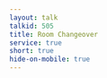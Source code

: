 ```yaml
---
layout: talk
talkid: 505
title: Room Changeover
service: true
short: true
hide-on-mobile: true
---
```


